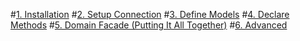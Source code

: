 ﻿#[1.	Installation](index.md)
#[2.	Setup Connection](SetupConnection.md)
#[3.	Define Models](DefineModels.md)
#[4.	Declare Methods](DeclareMethods.md)
#[5.	Domain Facade (Putting It All Together)](DomainFacade.md)
#[6.	Advanced](../Advanced/index.md)
